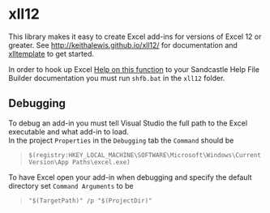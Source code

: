 # xll12

This library makes it easy to create Excel add-ins for
versions of Excel 12 or greater. See
http://keithalewis.github.io/xll12/ for documentation and
[xlltemplate](https://github.com/keithalewis/xlltemplate) to get started.

In order to hook up Excel [Help on this function]() to your Sandcastle Help File Builder documentation you must run `shfb.bat` in the `xll12` folder.

## Debugging

To debug an add-in you must tell Visual Studio the full path to the Excel executable and what add-in to load.  
In the project `Properties` in the `Debugging` tab the `Command` should be 

> `$(registry:HKEY_LOCAL_MACHINE\SOFTWARE\Microsoft\Windows\CurrentVersion\App Paths\excel.exe)`

To have Excel open your add-in when debugging and specify the default directory set `Command Arguments` to be 

> `"$(TargetPath)" /p "$(ProjectDir)"`



